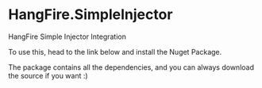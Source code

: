 HangFire.SimpleInjector
=======================

HangFire Simple Injector Integration


To use this, head to the link below and install the Nuget Package. 

The package contains all the dependencies, and you can always download the source if you want :)

